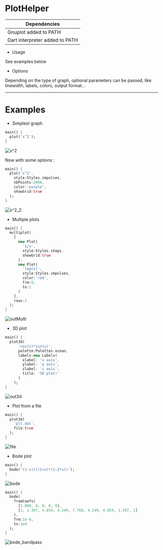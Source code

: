 # PlotHelper

|    <b>Dependencies</b>   |
|        ---------         |
|Gnuplot added to PATH     |
|Dart interpreter added to PATH |

* Usage

See examples below

* Options

Depending on the type of graph, optional parameters can be passed, like linewidth, labels, colors, output format...


________

# Examples

* Simplest graph

```dart
main() {
  plot('x^2');
}
```  
![x^2](examples/x^2.png)

Now with some options :
``` dart
main() {
  plot('x^2',
    style:Styles.impulses,
    nbPoints:2000,
    color:'purple',
    showGrid:true
  );
}
```
![x^2_2](examples/x^2_2.png)

* Multiple plots

``` dart
main() {
  multiplot(
    [
      new Plot(
        '1/x',
        style:Styles.steps,
        showGrid:true
      ), 
      new Plot(
        'log(x)',
        style:Styles.impulses,
        color:'red',
        frm:0,
        to:2
      )
    ],
    rows:2
  );
}
``` 
![outMulti](examples/outMulti.png)

* 3D plot

``` dart
main() {
  plot3d(
      'cos(x)*sin(y)',
      palette:Palettes.ocean,
      labels:new Labels(
        xlabel: 'x axis',
        ylabel: 'y axis',
        zlabel: 'z axis',
        title: '3D plot!'
      )
    );
}
``` 
![out3d](examples/out3d.png)

* Plot from a file

``` dart
main() {
  plot3d(
    'plt.dat',
    file:true 
  );
}
``` 

![file](examples/file.png)

* Bode plot

``` dart
main() {
  bode('(1-s)/((1+s)*(1-2*s))');
}
``` 

![bode](examples/bode.png)

``` dart
main() {
  bode(
    fromCoefs(
      [2.008, 0, 0, 0, 0],
      [1, 1.307, 4.854, 4.249, 7.768, 4.249, 4.854, 1.307, 1]
    ),
    frm:1e-4,
    to:1e4
  );
}
``` 

![bode_bandpass](examples/bode_bandpass.png)
